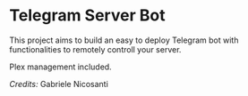 # Telegram Server Bot

This project aims to build an easy to deploy Telegram bot with functionalities to remotely controll your server.

Plex management included.

_Credits:_
Gabriele Nicosanti